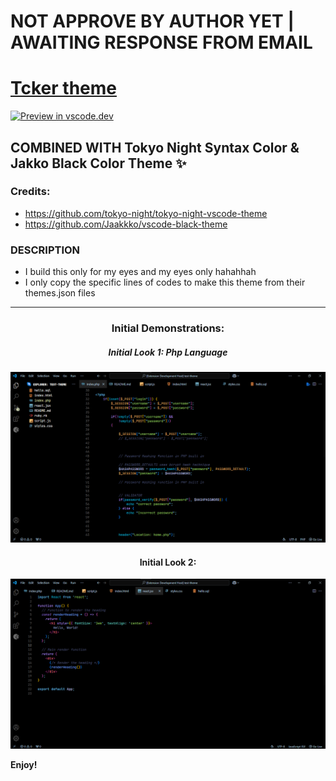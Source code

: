 # NOT APPROVE BY AUTHOR YET | AWAITING RESPONSE FROM EMAIL

# [Tcker theme](https://marketplace.visualstudio.com/items?itemName=Tcker.tcker-theme)

[![Preview in vscode.dev](https://img.shields.io/badge/preview%20in-vscode.dev-blue)](https://marketplace.visualstudio.com/items?itemName=Tcker.tcker-theme)

## COMBINED WITH Tokyo Night Syntax Color & Jakko Black Color Theme ✨

### Credits:
- https://github.com/tokyo-night/tokyo-night-vscode-theme 
- https://github.com/Jaakkko/vscode-black-theme


### DESCRIPTION

* I build this only for my eyes and my eyes only hahahhah
* I only copy the specific lines of codes to make this theme from their themes.json files

---

<div align="center">

### Initial Demonstrations:

##### Initial Look 1: Php Language

![](InitialLook1.png)

#### Initial Look 2:

![](InitialLook2.png)

</div>


**Enjoy!**
